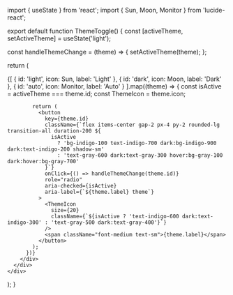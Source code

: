 import { useState } from 'react';
import { Sun, Moon, Monitor } from 'lucide-react';

export default function ThemeToggle() {
  const [activeTheme, setActiveTheme] = useState('light');
  
  const handleThemeChange = (theme) => {
    setActiveTheme(theme);
  };
  
  return (
    <div className="flex justify-center items-center w-full max-w-md mx-auto my-8">
      <div className="bg-white dark:bg-gray-800 rounded-xl shadow-lg border border-gray-100 dark:border-gray-700 p-1.5 backdrop-blur-sm">
        <div className="flex items-center" role="radiogroup" aria-label="Select theme preference">
          {[
            { id: 'light', icon: Sun, label: 'Light' },
            { id: 'dark', icon: Moon, label: 'Dark' },
            { id: 'auto', icon: Monitor, label: 'Auto' }
          ].map((theme) => {
            const isActive = activeTheme === theme.id;
            const ThemeIcon = theme.icon;
            
            return (
              <button
                key={theme.id}
                className={`flex items-center gap-2 px-4 py-2 rounded-lg transition-all duration-200 ${
                  isActive 
                    ? 'bg-indigo-100 text-indigo-700 dark:bg-indigo-900 dark:text-indigo-200 shadow-sm' 
                    : 'text-gray-600 dark:text-gray-300 hover:bg-gray-100 dark:hover:bg-gray-700'
                }`}
                onClick={() => handleThemeChange(theme.id)}
                role="radio"
                aria-checked={isActive}
                aria-label={`${theme.label} theme`}
              >
                <ThemeIcon 
                  size={20} 
                  className={`${isActive ? 'text-indigo-600 dark:text-indigo-300' : 'text-gray-500 dark:text-gray-400'}`}
                />
                <span className="font-medium text-sm">{theme.label}</span>
              </button>
            );
          })}
        </div>
      </div>
    </div>
  );
}